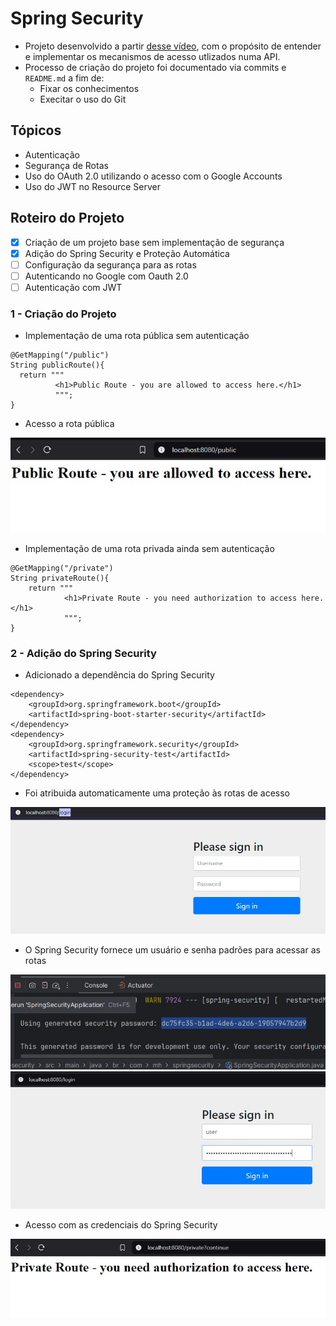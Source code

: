 # Spring Security
- Projeto desenvolvido a partir [desse vídeo](https://www.youtube.com/watch?v=EQ5EwIYsgIE), com o propósito de entender e implementar os mecanismos de acesso utlizados numa API.
- Processo de criação do projeto foi documentado via commits e  `README.md` a fim de:
    - Fixar os conhecimentos
    - Execitar o uso do Git
## Tópicos
- Autenticação
- Segurança de Rotas
- Uso do OAuth 2.0 utilizando o acesso com o Google Accounts
- Uso do JWT no Resource Server

## Roteiro do Projeto
- [x] Criação de um projeto base sem implementação de segurança
- [x] Adição do Spring Security e Proteção Automática
- [ ] Configuração da segurança para as rotas
- [ ] Autenticando no Google com Oauth 2.0
- [ ] Autenticação com JWT

### 1 - Criação do Projeto
- Implementação de uma rota pública sem autenticação
```
@GetMapping("/public")
String publicRoute(){
  return """
          <h1>Public Route - you are allowed to access here.</h1>
          """;
}
```
- Acesso a rota pública
<img src="./files/1.jpg">


- Implementação de uma rota privada ainda sem autenticação
```
@GetMapping("/private")
String privateRoute(){
    return """
            <h1>Private Route - you need authorization to access here.</h1>
            """;
}
```
### 2 - Adição do Spring Security
- Adicionado a dependência do Spring Security
```
<dependency>
    <groupId>org.springframework.boot</groupId>
    <artifactId>spring-boot-starter-security</artifactId>
</dependency>
<dependency>
    <groupId>org.springframework.security</groupId>
    <artifactId>spring-security-test</artifactId>
    <scope>test</scope>
</dependency>
```

- Foi atribuida automaticamente uma proteção às rotas de acesso
<img src="./files/2.jpg">


- O Spring Security fornece um usuário e senha padrões para acessar as rotas
<img src="./files/3.jpg">

<img src="./files/4.jpg">

- Acesso com as credenciais do Spring Security
<img src="./files/5.jpg">

